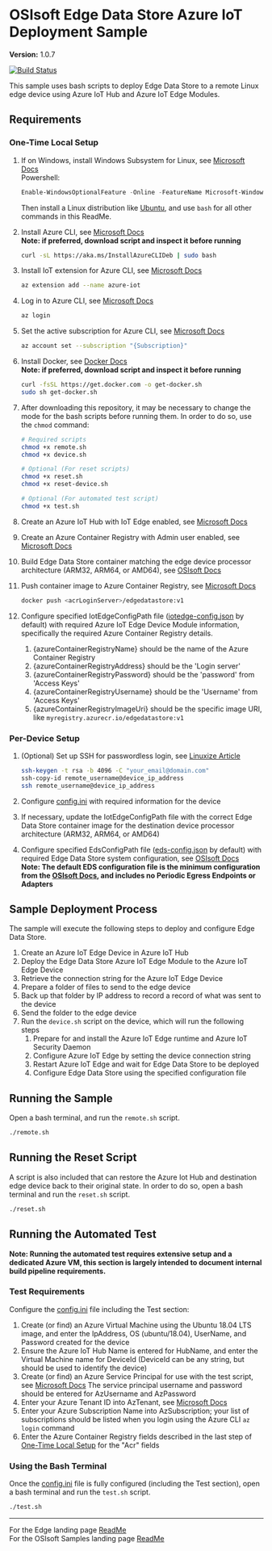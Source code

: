 # OSIsoft Edge Data Store Azure IoT Deployment Sample

**Version:** 1.0.7

[![Build Status](https://dev.azure.com/osieng/engineering/_apis/build/status/product-readiness/Edge/osisoft.sample-eds-eds_azure_deployment-shell?repoName=osisoft%2Fsample-eds-eds_azure_deployment-shell&branchName=main)](https://dev.azure.com/osieng/engineering/_build/latest?definitionId=3086&repoName=osisoft%2Fsample-eds-eds_azure_deployment-shell&branchName=main)

This sample uses bash scripts to deploy Edge Data Store to a remote Linux edge device using Azure IoT Hub and Azure IoT Edge Modules.

## Requirements

### One-Time Local Setup

1. If on Windows, install Windows Subsystem for Linux, see [Microsoft Docs](https://docs.microsoft.com/en-us/windows/wsl/install-win10)  
   Powershell:

   ```powershell
   Enable-WindowsOptionalFeature -Online -FeatureName Microsoft-Windows-Subsystem-Linux
   ```

   Then install a Linux distribution like [Ubuntu](https://www.microsoft.com/store/apps/9N9TNGVNDL3Q), and use `bash` for all other commands in this ReadMe.

1. Install Azure CLI, see [Microsoft Docs](https://docs.microsoft.com/en-us/cli/azure/install-azure-cli-apt?view=azure-cli-latest#install-with-one-command)  
   **Note: if preferred, download script and inspect it before running**

   ```bash
   curl -sL https://aka.ms/InstallAzureCLIDeb | sudo bash
   ```

1. Install IoT extension for Azure CLI, see [Microsoft Docs](https://github.com/Azure/azure-iot-cli-extension#installation)

   ```bash
   az extension add --name azure-iot
   ```

1. Log in to Azure CLI, see [Microsoft Docs](https://docs.microsoft.com/en-us/cli/azure/reference-index?view=azure-cli-latest#az-login)

   ```bash
   az login
   ```

1. Set the active subscription for Azure CLI, see [Microsoft Docs](https://docs.microsoft.com/en-us/cli/azure/manage-azure-subscriptions-azure-cli?view=azure-cli-latest#change-the-active-subscription)

   ```bash
   az account set --subscription "{Subscription}"
   ```

1. Install Docker, see [Docker Docs](https://docs.docker.com/install/linux/docker-ce/ubuntu/#install-using-the-convenience-script)  
   **Note: if preferred, download script and inspect it before running**

   ```bash
   curl -fsSL https://get.docker.com -o get-docker.sh
   sudo sh get-docker.sh
   ```

1. After downloading this repository, it may be necessary to change the mode for the bash scripts before running them. In order to do so, use the `chmod` command:

   ```bash
   # Required scripts
   chmod +x remote.sh
   chmod +x device.sh

   # Optional (For reset scripts)
   chmod +x reset.sh
   chmod +x reset-device.sh

   # Optional (For automated test script)
   chmod +x test.sh
   ```

1. Create an Azure IoT Hub with IoT Edge enabled, see [Microsoft Docs](https://docs.microsoft.com/en-us/azure/iot-hub/iot-hub-create-through-portal)
1. Create an Azure Container Registry with Admin user enabled, see [Microsoft Docs](https://docs.microsoft.com/en-us/azure/container-registry/container-registry-get-started-portal)
1. Build Edge Data Store container matching the edge device processor architecture (ARM32, ARM64, or AMD64), see [OSIsoft Docs](https://osisoft.github.io/Edge-Data-Store-Docs/V1/Docker/EdgeDocker_1-0.html?q=edge%20docker)
1. Push container image to Azure Container Registry, see [Microsoft Docs](https://docs.microsoft.com/en-us/azure/container-registry/container-registry-get-started-portal#push-image-to-registry)

   ```bash
   docker push <acrLoginServer>/edgedatastore:v1
   ```

1. Configure specified IotEdgeConfigPath file ([iotedge-config.json](iotedge-config.json) by default) with required Azure IoT Edge Device Module information, specifically the required Azure Container Registry details.
   1. {azureContainerRegistryName} should be the name of the Azure Container Registry
   1. {azureContainerRegistryAddress} should be the 'Login server'
   1. {azureContainerRegistryPassword} should be the 'password' from 'Access Keys'
   1. {azureContainerRegistryUsername} should be the 'Username' from 'Access Keys'
   1. {azureContainerRegistryImageUri} should be the specific image URI, like `myregistry.azurecr.io/edgedatastore:v1`

### Per-Device Setup

1. (Optional) Set up SSH for passwordless login, see [Linuxize Article](https://linuxize.com/post/how-to-setup-passwordless-ssh-login/)

   ```bash
   ssh-keygen -t rsa -b 4096 -C "your_email@domain.com"
   ssh-copy-id remote_username@device_ip_address
   ssh remote_username@device_ip_address
   ```

1. Configure [config.ini](config.placeholder.ini) with required information for the device
1. If necessary, update the IotEdgeConfigPath file with the correct Edge Data Store container image for the destination device processor architecture (ARM32, ARM64, or AMD64)
1. Configure specified EdsConfigPath file ([eds-config.json](eds-config.json) by default) with required Edge Data Store system configuration, see [OSIsoft Docs](https://osisoft.github.io/Edge-Data-Store-Docs/V1/Configuration/EdgeSystemConfiguration_1-0.html)  
   **Note: The default EDS configuration file is the minimum configuration from the [OSIsoft Docs](https://osisoft.github.io/Edge-Data-Store-Docs/V1/Configuration/EdgeSystemConfiguration_1-0.html#configure-minimum-edge-data-store), and includes no Periodic Egress Endpoints or Adapters**

## Sample Deployment Process

The sample will execute the following steps to deploy and configure Edge Data Store.

1. Create an Azure IoT Edge Device in Azure IoT Hub
1. Deploy the Edge Data Store Azure IoT Edge Module to the Azure IoT Edge Device
1. Retrieve the connection string for the Azure IoT Edge Device
1. Prepare a folder of files to send to the edge device
1. Back up that folder by IP address to record a record of what was sent to the device
1. Send the folder to the edge device
1. Run the `device.sh` script on the device, which will run the following steps
   1. Prepare for and install the Azure IoT Edge runtime and Azure IoT Security Daemon
   1. Configure Azure IoT Edge by setting the device connection string
   1. Restart Azure IoT Edge and wait for Edge Data Store to be deployed
   1. Configure Edge Data Store using the specified configuration file

## Running the Sample

Open a bash terminal, and run the `remote.sh` script.

```bash
./remote.sh
```

## Running the Reset Script

A script is also included that can restore the Azure Iot Hub and destination edge device back to their original state. In order to do so, open a bash terminal and run the `reset.sh` script.

```bash
./reset.sh
```

## Running the Automated Test

**Note: Running the automated test requires extensive setup and a dedicated Azure VM, this section is largely intended to document internal build pipeline requirements.**

### Test Requirements

Configure the [config.ini](config.placeholder.ini) file including the Test section:

1. Create (or find) an Azure Virtual Machine using the Ubuntu 18.04 LTS image, and enter the IpAddress, OS (ubuntu/18.04), UserName, and Password created for the device
1. Ensure the Azure IoT Hub Name is entered for HubName, and enter the Virtual Machine name for DeviceId (DeviceId can be any string, but should be used to identify the device)
1. Create (or find) an Azure Service Principal for use with the test script, see [Microsoft Docs](https://docs.microsoft.com/en-us/azure/active-directory/develop/app-objects-and-service-principals)
   The service principal username and password should be entered for AzUsername and AzPassword
1. Enter your Azure Tenant ID into AzTenant, see [Microsoft Docs](https://docs.microsoft.com/en-us/onedrive/find-your-office-365-tenant-id?redirectSourcePath=%252fen-us%252farticle%252fFind-your-Office-365-tenant-ID-6891b561-a52d-4ade-9f39-b492285e2c9b)
1. Enter your Azure Subscription Name into AzSubscription; your list of subscriptions should be listed when you login using the Azure CLI `az login` command
1. Enter the Azure Container Registry fields described in the last step of [One-Time Local Setup](#One-Time-Local-Setup) for the "Acr" fields

### Using the Bash Terminal

Once the [config.ini](config.ini) file is fully configured (including the Test section), open a bash terminal and run the `test.sh` script.

```bash
./test.sh
```

---

For the Edge landing page [ReadMe](https://github.com/osisoft/OSI-Samples-Edge)  
For the OSIsoft Samples landing page [ReadMe](https://github.com/osisoft/OSI-Samples)
